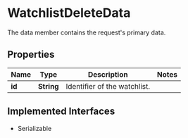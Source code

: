 

# WatchlistDeleteData

The data member contains the request's primary data.

## Properties

Name | Type | Description | Notes
------------ | ------------- | ------------- | -------------
**id** | **String** | Identifier of the watchlist. | 


## Implemented Interfaces

* Serializable


